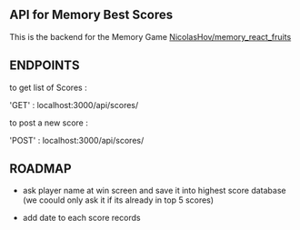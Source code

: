 ## API for Memory Best Scores

This is the backend for the Memory Game [NicolasHov/memory_react_fruits](https://github.com/NicolasHov/memory_react_fruits)

## ENDPOINTS

to get list of Scores : 

'GET' : localhost:3000/api/scores/ 

to post a new score :

'POST' : localhost:3000/api/scores/


## ROADMAP

- ask player name at win screen and save it into highest score database (we coould only ask it if its already in top 5 scores)

- add date to each score records
